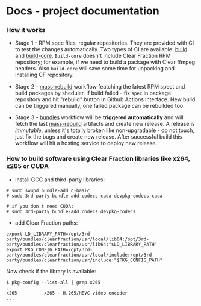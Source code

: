 # Docs - project documentation

### How it works

- Stage 1 - RPM spec files, regular repositories. They are provided with CI to test the changes automatically. Two types of CI are available: [build](https://github.com/clearfraction/ffmpeg/blob/master/.github/workflows/build.yml) and [build-core](https://github.com/clearfraction/yt-dlp/blob/main/.github/workflows/build.yml). `Build-core` doesn't include Clear Fraction RPM repository; for example, if we need to build a package with Clear ffmpeg headers. Also `build-core` will save some time for unpacking and installing CF repository.

- Stage 2 - [mass-rebuild](https://github.com/clearfraction/mass-rebuild) workflow featching the latest RPM spect and build packages by sheduler. If build failed - fix `spec` in package repository and hit "rebuild" button in Github Actions interface. New build can be triggered manually, one failed package can be rebuilded too.

- Stage 3 - [bundles](https://github.com/clearfraction/bundles) workflow will be **triggered automatically** and will fetch the last [mass-rebuild](https://github.com/clearfraction/mass-rebuild) artifacts and create new release. A release is *immutable*, unless it's totally broken like non-upgradable - do not touch, just fix the bugs and create new release. After successful build this workflow will hit a hosting service to deploy new release.

### How to build software using Clear Fraction libraries like x264, x265 or CUDA

- install GCC and third-party libraries:
  
```
# sudo swupd bundle-add c-basic
# sudo 3rd-party bundle-add codecs-cuda devpkg-codecs-cuda

# if you don't need CUDA:
# sudo 3rd-party bundle-add codecs devpkg-codecs
```

- add Clear Fraction paths:


```
export LD_LIBRARY_PATH=/opt/3rd-party/bundles/clearfraction/usr/local/lib64:/opt/3rd-party/bundles/clearfraction/usr/lib64:"$LD_LIBRARY_PATH"
export PKG_CONFIG_PATH=/opt/3rd-party/bundles/clearfraction/usr/local/include:/opt/3rd-party/bundles/clearfraction/usr/include:"$PKG_CONFIG_PATH"
```

Now check if the library is available:

```
$ pkg-config --list-all | grep x265
...
x265          x265 - H.265/HEVC video encoder
...
```
